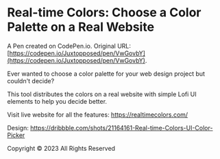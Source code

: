 # Real-time Colors: Choose a Color Palette on a Real Website

A Pen created on CodePen.io. Original URL: [https://codepen.io/Juxtopposed/pen/VwGovbY](https://codepen.io/Juxtopposed/pen/VwGovbY).

Ever wanted to choose a color palette for your web design project but couldn't decide? 

This tool distributes the colors on a real website with simple Lofi UI elements to help you decide better.

Visit live website for all the features: https://realtimecolors.com/

Design: https://dribbble.com/shots/21164161-Real-time-Colors-UI-Color-Picker

Copyright © 2023 All Rights Reserved